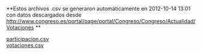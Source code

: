 **Estos archivos .csv se generaron automáticamente en 2012-10-14 13:01 
con datos descargados desde http://www.congreso.es/portal/page/portal/Congreso/Congreso/Actualidad/Votaciones **

[participacion.csv](https://github.com/hamoid/que_hacen/blob/master/csv/participacion.csv)  
[votaciones.csv](https://github.com/hamoid/que_hacen/blob/master/csv/votaciones.csv)  
